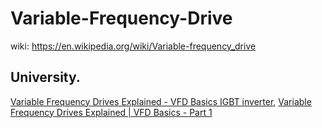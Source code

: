 # Variable-Frequency-Drive
wiki: https://en.wikipedia.org/wiki/Variable-frequency_drive

## University.
[Variable Frequency Drives Explained - VFD Basics IGBT inverter](https://youtu.be/yEPe7RDtkgo), [Variable Frequency Drives Explained | VFD Basics - Part 1](https://youtu.be/HayryySX_po)
